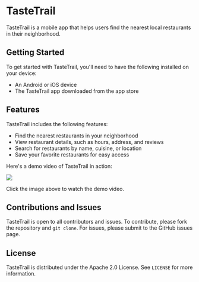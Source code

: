 # TasteTrail

TasteTrail is a mobile app that helps users find the nearest local restaurants in their neighborhood.

## Getting Started

To get started with TasteTrail, you'll need to have the following installed on your device:
- An Android or iOS device
- The TasteTrail app downloaded from the app store

## Features

TasteTrail includes the following features:
- Find the nearest restaurants in your neighborhood
- View restaurant details, such as hours, address, and reviews
- Search for restaurants by name, cuisine, or location
- Save your favorite restaurants for easy access

Here's a demo video of TasteTrail in action:

<a href="https://github.com/gaelxxl34/E-commerce-Images/raw/main/video.mp4"><img src="https://img.youtube.com/vi/q9TpF-Nnkdw/0.jpg"></a>

Click the image above to watch the demo video.

## Contributions and Issues

TasteTrail is open to all contributors and issues. To contribute, please fork the repository and `git clone`. For issues, please submit to the GitHub issues page.

## License

TasteTrail is distributed under the Apache 2.0 License. See `LICENSE` for more information.
